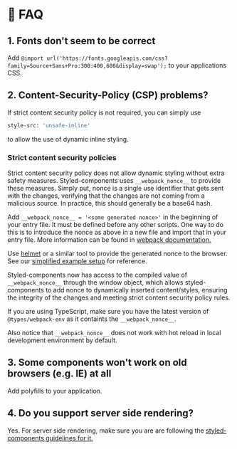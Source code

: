 # 🔮 FAQ

## 1. Fonts don't seem to be correct

Add `@import url('https://fonts.googleapis.com/css?family=Source+Sans+Pro:300:400,600&display=swap');` to your applications CSS.

## 2. Content-Security-Policy (CSP) problems?

If strict content security policy is not required, you can simply use

```bash
style-src: 'unsafe-inline'
```

to allow the use of dynamic inline styling.

### Strict content security policies

Strict content security policy does not allow dynamic styling without extra safety measures. Styled-components uses `__webpack_nonce__` to provide these measures. Simply put, nonce is a single use identifier that gets sent with the changes, verifying that the changes are not coming from a malicious source. In practice, this should generally be a base64 hash.

Add `__webpack_nonce__ = '<some generated nonce>'` in the beginning of your entry file. It must be defined before any other scripts. One way to do this is to introduce the nonce as above in a new file and import that in your entry file. More information can be found in [webpack documentation.](https://webpack.js.org/guides/csp/)

Use [helmet](https://helmetjs.github.io/docs/csp/) or a similar tool to provide the generated nonce to the browser. See our [simplified example setup](https://github.com/ketsappi/strict-csp-expressed-with-suomifi-ui-components) for reference.

Styled-components now has access to the compiled value of `__webpack_nonce__` through the window object, which allows styled-components to add nonce to dynamically inserted content/styles, ensuring the integrity of the changes and meeting strict content security policy rules.

If you are using TypeScript, make sure you have the latest version of `@types/webpack-env` as it containts the `__webpack_nonce__`.

Also notice that `__webpack_nonce__` does not work with hot reload in local development environment by default.

## 3. Some components won't work on old browsers (e.g. IE) at all

Add polyfills to your application.

## 4. Do you support server side rendering?

Yes. For server side rendering, make sure you are are following the [styled-components guidelines for it.](https://styled-components.com/docs/advanced#server-side-rendering)
